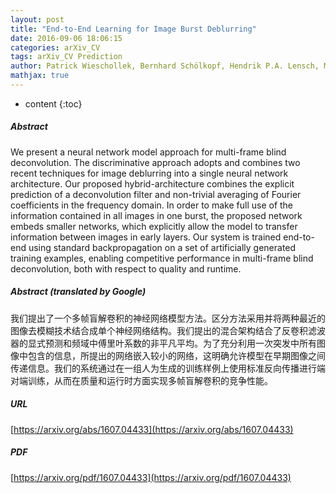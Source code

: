 ```yaml
---
layout: post
title: "End-to-End Learning for Image Burst Deblurring"
date: 2016-09-06 18:06:15
categories: arXiv_CV
tags: arXiv_CV Prediction
author: Patrick Wieschollek, Bernhard Schölkopf, Hendrik P.A. Lensch, Michael Hirsch
mathjax: true
---
```


* content
{:toc}

##### Abstract
We present a neural network model approach for multi-frame blind deconvolution. The discriminative approach adopts and combines two recent techniques for image deblurring into a single neural network architecture. Our proposed hybrid-architecture combines the explicit prediction of a deconvolution filter and non-trivial averaging of Fourier coefficients in the frequency domain. In order to make full use of the information contained in all images in one burst, the proposed network embeds smaller networks, which explicitly allow the model to transfer information between images in early layers. Our system is trained end-to-end using standard backpropagation on a set of artificially generated training examples, enabling competitive performance in multi-frame blind deconvolution, both with respect to quality and runtime.

##### Abstract (translated by Google)
我们提出了一个多帧盲解卷积的神经网络模型方法。区分方法采用并将两种最近的图像去模糊技术结合成单个神经网络结构。我们提出的混合架构结合了反卷积滤波器的显式预测和频域中傅里叶系数的非平凡平均。为了充分利用一次突发中所有图像中包含的信息，所提出的网络嵌入较小的网络，这明确允许模型在早期图像之间传递信息。我们的系统通过在一组人为生成的训练样例上使用标准反向传播进行端对端训练，从而在质量和运行时方面实现多帧盲解卷积的竞争性能。

##### URL
[https://arxiv.org/abs/1607.04433](https://arxiv.org/abs/1607.04433)

##### PDF
[https://arxiv.org/pdf/1607.04433](https://arxiv.org/pdf/1607.04433)

